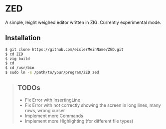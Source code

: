 # ZED

A simple, leight weighed editor written in ZIG.
Currently experimental mode.

## Installation

```bash
$ git clone https://github.com/eislerMeinName/ZED.git
$ cd ZED
$ zig build
$ cd
$ cd /usr/bin
$ sudo ln -s /path/to/your/program/ZED zed
```

> ## TODOs
> - Fix Error with InsertingLine
> - Fix Error with not correctly showing the screen in long lines, many rows, wrong curser
> - Implement more Commands
> - Implement more Highlighting (for different file types)


